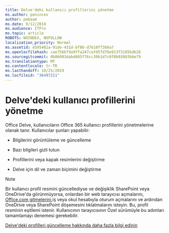 ```yaml
---
title: Delve'deki kullanıcı profillerini yönetme
ms.author: ponincev
author: pebaum
ms.date: 9/12/2018
ms.audience: ITPro
ms.topic: article
ROBOTS: NOINDEX, NOFOLLOW
localization_priority: Normal
ms.assetid: e595481a-91de-431d-bf86-d7610ff3b6a7
ms.openlocfilehash: cae756bf9a9ffa247cafd5fd76e913f3185bdb28
ms.sourcegitcommit: 0b06093dabd685f76cc39b1d7c0f8b03883b6e79
ms.translationtype: MT
ms.contentlocale: tr-TR
ms.lasthandoff: 10/25/2019
ms.locfileid: "36497211"
---
```

# <a name="manage-user-profiles-in-delve"></a>Delve'deki kullanıcı profillerini yönetme

Office Delve, kullanıcıların Office 365 kullanıcı profillerini yönetmelerine olanak tanır. Kullanıcılar şunları yapabilir:
  
- Bilgilerini görüntüleme ve güncelleme
    
- Bazı bilgileri gizli tutun
    
- Profillerini veya kapak resimlerini değiştirme
    
- Delve için dil ve zaman biçimini değiştirme
    
> [!NOTE]
> Bir kullanıcı profil resmini güncellediyse ve değişiklik SharePoint veya OneDrive'da görünmüyorsa, onlardan bir web tarayıcısı açmalarını, [Office.com gitmelerini,](https://www.office.com)iş veya okul hesabıyla oturum açmalarını ve ardından OneDrive veya SharePoint döşemesini tıklatmalarını isteyin. Bu, profil resminin eşitlemi istenir. Kullanıcının tarayıcısının Özel sürümüyle bu adımları tamamlamayı denemesi gerekebilir. 
  
[Delve'deki profilleri güncelleme hakkında daha fazla bilgi edinin](https://go.microsoft.com/fwlink/?linkid=735070)
  

